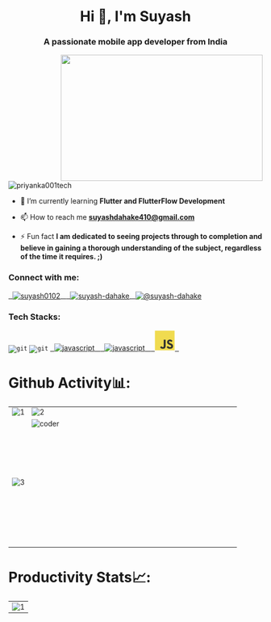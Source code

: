 <h1 align="center">Hi 👋, I'm Suyash</h1>  
<h3 align="center">A passionate mobile app developer from India</h3>



  



<img src="https://cdn.dribbble.com/users/2646423/screenshots/5507196/computer.gif"  display=block align="right" width="400px" height="250px">

<p align="left"> <img src="https://komarev.com/ghpvc/?username=priyanka001tech&label=Profile%20views&color=0e75b6&style=flat" alt="priyanka001tech" /> </p>

- 🌱 I’m currently learning **Flutter and FlutterFlow Development** 

- 📫 How to reach me **suyashdahake410@gmail.com**

- ⚡ Fun fact **I am dedicated to seeing projects through to completion and believe in gaining a thorough understanding of the subject, regardless of the time it requires. ;)**

<h3 align="left">Connect with me:</h3>
<p align="left">
<a href="https://www.linkedin.com/in/suyash-dahake/" target="blank"> &nbsp; <img align="center" src="https://raw.githubusercontent.com/rahuldkjain/github-profile-readme-generator/master/src/images/icons/Social/linked-in-alt.svg" alt="suyash0102" height="30" width="40" /> &nbsp; </a>
<a href="https://github.com/suyash0102" target="blank"> &nbsp; <img align="center" src="https://raw.githubusercontent.com/rahulbanerjee26/githubAboutMeGenerator/main/icons/github.svg" alt="suyash-dahake" height="30" width="40" /> &nbsp; </a>
<a href="https://suyashdahake410.medium.com/" target="blank"><img align="center" src="https://raw.githubusercontent.com/rahuldkjain/github-profile-readme-generator/master/src/images/icons/Social/medium.svg" alt="@suyash-dahake" height="50" width="60" /></a>
<a href="https://www.hackerrank.com/nishthasaraswat1" target="blank"></a>
</p>
 
<h3 align="left">Tech Stacks:</h3>

<p align="left">

<code><img src="https://user-images.githubusercontent.com/75165587/132661148-e0ab1572-56bf-4f24-b77e-df45b313c9c4.png" alt="git" width="40" height="40"/></code>
<code><img src="https://www.vectorlogo.zone/logos/dartlang/dartlang-icon.svg" alt="git" width="40" height="40"/></code>
<a href="https://www.flutterflow.io/" target="_blank"> &nbsp; <img src="https://logowik.com/content/uploads/images/flutterflow2312.logowik.com.webp" alt="javascript" width="40" height="40"/> &nbsp; </a> 
<a href="https://firebase.google.com/docs/flutter/setup?platform=ios" target="_blank"> &nbsp; <img src="https://firebase.google.com/static/images/brand-guidelines/logo-vertical.png" alt="javascript" width="40" height="40"/> &nbsp; </a> 
<a href="https://developer.mozilla.org/en-US/docs/Web/JavaScript" target="_blank"> &nbsp; <img src="https://raw.githubusercontent.com/devicons/devicon/master/icons/javascript/javascript-original.svg" alt="javascript" width="40" height="40"/> &nbsp; </a> 


# Github Activity📊:

<table>
  <tr>
    <td><img src="https://github-readme-stats.vercel.app/api?username=suyash0102&theme=radical&show_icons=true"  display=block width=100% height=auto  alt="1" ></td>
    <td><img src="https://github-readme-stats.vercel.app/api/top-langs/?username=nishtha-dev&theme=radical&layout=compact&hide=Jupyter%20Notebook"  display=block width=100% height=auto  alt="2" ></td>
   </tr> 
   <tr>
      <td><img src="https://github-readme-streak-stats.herokuapp.com/?user=suyash0102&theme=tokyonight"  display=block width=100% height=auto alt="3" ></td>
      <td> <img display=block align="right"  height= "250px" width="400px" src="https://media2.giphy.com/media/L1R1tvI9svkIWwpVYr/giphy.gif?cid=ecf05e47pzi2rpig0vc8pjusra8hiai1b91zgiywvbubu9vu&rid=giphy.gif" alt="coder">
       </td>
  </tr>
  
</table>

# Productivity Stats📈:

<table>
  <tr>
    <td><img src="https://github-profile-summary-cards.vercel.app/api/cards/profile-details?username=suyash0102&theme=monokai"  display=block width=100% height=auto  alt="1" ></td>
   </tr> 
</table>

 <br>
 </p>
 

